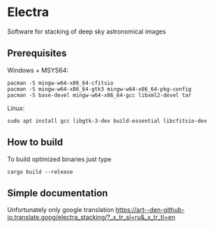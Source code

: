 # Electra
Software for stacking of deep sky astronomical images

## Prerequisites

Windows + MSYS64:

```
pacman -S mingw-w64-x86_64-cfitsio
pacman -S mingw-w64-x86_64-gtk3 mingw-w64-x86_64-pkg-config
pacman -S base-devel mingw-w64-x86_64-gcc libxml2-devel tar
```
Linux:
```
sudo apt install gcc libgtk-3-dev build-essential libcfitsio-dev
```

## How to build
To build optimized binaries just type
```
cargo build --release
```
## Simple documentation
Unfortunately only google translation https://art--den-github-io.translate.goog/electra_stacking/?_x_tr_sl=ru&_x_tr_tl=en
